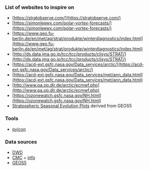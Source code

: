 ### List of websites to inspire on

  - [https://stratobserve.com/](https://stratobserve.com/)
  - [https://simonleewx.com/polar-vortex-forecasts/](https://simonleewx.com/polar-vortex-forecasts/)
  - [https://www.geo.fu-berlin.de/en/met/ag/strat/produkte/winterdiagnostics/index.html](https://www.geo.fu-berlin.de/en/met/ag/strat/produkte/winterdiagnostics/index.html)
  - [http://ds.data.jma.go.jp/tcc/tcc/products/clisys/STRAT/](http://ds.data.jma.go.jp/tcc/tcc/products/clisys/STRAT/)
  - [https://acd-ext.gsfc.nasa.gov/Data_services/arctic/](https://acd-ext.gsfc.nasa.gov/Data_services/arctic/)
  - [https://acd-ext.gsfc.nasa.gov/Data_services/met/ann_data.html](https://acd-ext.gsfc.nasa.gov/Data_services/met/ann_data.html)
  - [http://www.pa.op.dlr.de/arctic/ecmwf.php](http://www.pa.op.dlr.de/arctic/ecmwf.php)
  - [https://ozonewatch.gsfc.nasa.gov/NH.html](https://ozonewatch.gsfc.nasa.gov/NH.html)
  - [Stratospheric Seasonal Evolution Plots](https://acd-ext.gsfc.nasa.gov/Data_services/Current/seasonal_strat/seasonal_strat.html) derived from GEOS5

  

### Tools

  - [pyicon](https://gitlab.dkrz.de/m300602/pyicon)
  
  
### Data sources

  - [DWD](https://opendata.dwd.de/)
  - [CMC](https://dd.weather.gc.ca/) + [info](https://weather.gc.ca/grib/grib2_ens_geps_e.html)
  - [GEOS5](https://opendap.nccs.nasa.gov/dods/GEOS-5/fp/0.25_deg/fcast)
